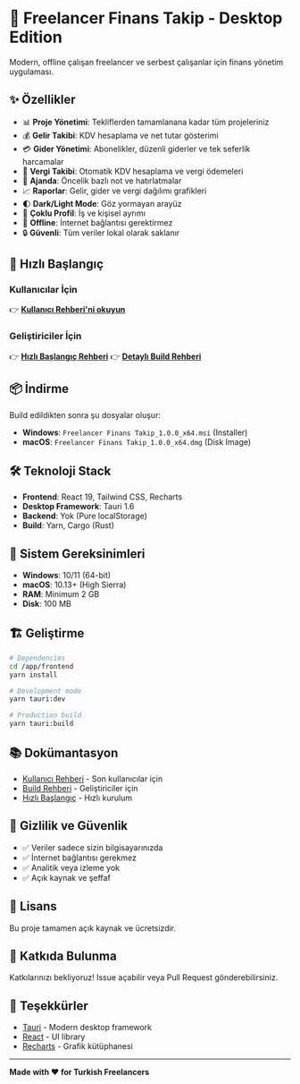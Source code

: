 # 💼 Freelancer Finans Takip - Desktop Edition

Modern, offline çalışan freelancer ve serbest çalışanlar için finans yönetim uygulaması.

## ✨ Özellikler

- 📊 **Proje Yönetimi**: Tekliflerden tamamlanana kadar tüm projeleriniz
- 💰 **Gelir Takibi**: KDV hesaplama ve net tutar gösterimi
- 💳 **Gider Yönetimi**: Abonelikler, düzenli giderler ve tek seferlik harcamalar
- 🧾 **Vergi Takibi**: Otomatik KDV hesaplama ve vergi ödemeleri
- 📅 **Ajanda**: Öncelik bazlı not ve hatırlatmalar
- 📈 **Raporlar**: Gelir, gider ve vergi dağılımı grafikleri
- 🌓 **Dark/Light Mode**: Göz yormayan arayüz
- 👤 **Çoklu Profil**: İş ve kişisel ayrımı
- 💾 **Offline**: İnternet bağlantısı gerektirmez
- 🔒 **Güvenli**: Tüm veriler lokal olarak saklanır

## 🚀 Hızlı Başlangıç

### Kullanıcılar İçin
👉 **[Kullanıcı Rehberi'ni okuyun](./KULLANICI_REHBERI.md)**

### Geliştiriciler İçin
👉 **[Hızlı Başlangıç Rehberi](./HIZLI_BASLANGIC.md)**
👉 **[Detaylı Build Rehberi](./DESKTOP_BUILD_README.md)**

## 📦 İndirme

Build edildikten sonra şu dosyalar oluşur:

- **Windows**: `Freelancer Finans Takip_1.0.0_x64.msi` (Installer)
- **macOS**: `Freelancer Finans Takip_1.0.0_x64.dmg` (Disk Image)

## 🛠️ Teknoloji Stack

- **Frontend**: React 19, Tailwind CSS, Recharts
- **Desktop Framework**: Tauri 1.6
- **Backend**: Yok (Pure localStorage)
- **Build**: Yarn, Cargo (Rust)

## 📱 Sistem Gereksinimleri

- **Windows**: 10/11 (64-bit)
- **macOS**: 10.13+ (High Sierra)
- **RAM**: Minimum 2 GB
- **Disk**: 100 MB

## 🏗️ Geliştirme

```bash
# Dependencies
cd /app/frontend
yarn install

# Development mode
yarn tauri:dev

# Production build
yarn tauri:build
```

## 📚 Dokümantasyon

- [Kullanıcı Rehberi](./KULLANICI_REHBERI.md) - Son kullanıcılar için
- [Build Rehberi](./DESKTOP_BUILD_README.md) - Geliştiriciler için
- [Hızlı Başlangıç](./HIZLI_BASLANGIC.md) - Hızlı kurulum

## 🔐 Gizlilik ve Güvenlik

- ✅ Veriler sadece sizin bilgisayarınızda
- ✅ İnternet bağlantısı gerekmez
- ✅ Analitik veya izleme yok
- ✅ Açık kaynak ve şeffaf

## 📄 Lisans

Bu proje tamamen açık kaynak ve ücretsizdir.

## 🤝 Katkıda Bulunma

Katkılarınızı bekliyoruz! Issue açabilir veya Pull Request gönderebilirsiniz.

## 🙏 Teşekkürler

- [Tauri](https://tauri.app/) - Modern desktop framework
- [React](https://react.dev/) - UI library
- [Recharts](https://recharts.org/) - Grafik kütüphanesi

---

**Made with ❤️ for Turkish Freelancers**

